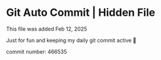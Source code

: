 # Git Auto Commit | Hidden File

This file was added Feb 12, 2025

Just for fun and keeping my daily git commit active 🤪

commit number: 466535
